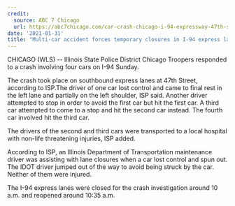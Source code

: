 ```yaml
---
credit:
  source: ABC 7 Chicago
  url: https://abc7chicago.com/car-crash-chicago-i-94-expressway-47th-street/10195097/
date: '2021-01-31'
title: "Multi-car accident forces temporary closures in I-94 express lanes, no injuries reported, ISP says"
---
```

CHICAGO (WLS) -- Illinois State Police District Chicago Troopers responded to a crash involving four cars on I-94 Sunday.

The crash took place on southbound express lanes at 47th Street, according to ISP.The driver of one car lost control and came to final rest in the left lane and partially on the left shoulder, ISP said. Another driver attempted to stop in order to avoid the first car but hit the first car. A third car attempted to come to a stop and hit the second car instead. The fourth car involved hit the third car.

The drivers of the second and third cars were transported to a local hospital with non-life threatening injuries, ISP added.

According to ISP, an Illinois Department of Transportation maintenance driver was assisting with lane closures when a car lost control and spun out. The IDOT driver jumped out of the way to avoid being struck by the car. Neither of them were injured.

The I-94 express lanes were closed for the crash investigation around 10 a.m. and reopened around 10:35 a.m.
